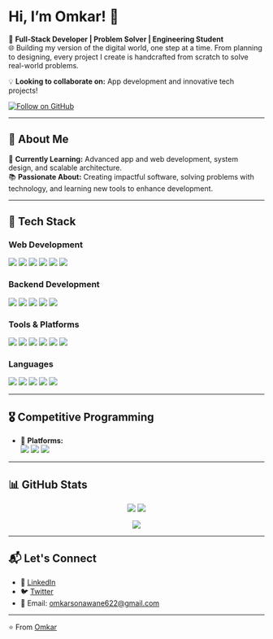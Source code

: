 # Hi, I’m Omkar! 👋

🚀 **Full-Stack Developer | Problem Solver | Engineering Student**  
🌐 Building my version of the digital world, one step at a time. From planning to designing, every project I create is handcrafted from scratch to solve real-world problems.  

💡 **Looking to collaborate on:** App development and innovative tech projects!  

[![Follow on GitHub](https://img.shields.io/github/followers/omkar273?label=Follow&style=social)](https://github.com/omkar273)  

---

## 🚀 About Me  

🌱 **Currently Learning:** Advanced app and web development, system design, and scalable architecture.  
📚 **Passionate About:** Creating impactful software, solving problems with technology, and learning new tools to enhance development.  

---

## 🔧 Tech Stack  

### **Web Development**  
<p>
  <img src="https://img.shields.io/badge/HTML5-E34F26?style=flat&logo=html5&logoColor=white">
  <img src="https://img.shields.io/badge/CSS3-1572B6?style=flat&logo=css3&logoColor=white">
  <img src="https://img.shields.io/badge/JavaScript-F7DF1E?style=flat&logo=javascript&logoColor=black">
  <img src="https://img.shields.io/badge/React-61DAFB?style=flat&logo=react&logoColor=black">
  <img src="https://img.shields.io/badge/Sass-CC6699?style=flat&logo=sass&logoColor=white">
  <img src="https://img.shields.io/badge/Material--UI-0081CB?style=flat&logo=mui&logoColor=white">
</p>

### **Backend Development**  
<p>
  <img src="https://img.shields.io/badge/Node.js-43853D?style=flat&logo=node.js&logoColor=white">
  <img src="https://img.shields.io/badge/Express.js-000000?style=flat&logo=express&logoColor=white">
  <img src="https://img.shields.io/badge/MongoDB-4DB33D?style=flat&logo=mongodb&logoColor=white">
  <img src="https://img.shields.io/badge/MySQL-4479A1?style=flat&logo=mysql&logoColor=white">
  <img src="https://img.shields.io/badge/Firebase-FFCA28?style=flat&logo=firebase&logoColor=black">
</p>

### **Tools & Platforms**  
<p>
  <img src="https://img.shields.io/badge/VS%20Code-007ACC?style=flat&logo=visual-studio-code&logoColor=white">
  <img src="https://img.shields.io/badge/Git-F05032?style=flat&logo=git&logoColor=white">
  <img src="https://img.shields.io/badge/GitHub-181717?style=flat&logo=github&logoColor=white">
  <img src="https://img.shields.io/badge/Vercel-000000?style=flat&logo=vercel&logoColor=white">
  <img src="https://img.shields.io/badge/Heroku-430098?style=flat&logo=heroku&logoColor=white">
  <img src="https://img.shields.io/badge/Google%20Cloud-4285F4?style=flat&logo=google-cloud&logoColor=white">
</p>

### **Languages**  
<p>
  <img src="https://img.shields.io/badge/Java-F89820?style=flat&logo=java&logoColor=white">
  <img src="https://img.shields.io/badge/C%20%2F%20C++-00599C?style=flat&logo=c&logoColor=white">
  <img src="https://img.shields.io/badge/Python-3776AB?style=flat&logo=python&logoColor=white">
  <img src="https://img.shields.io/badge/Dart-0175C2?style=flat&logo=dart&logoColor=white">
  <img src="https://img.shields.io/badge/Kotlin-0095D5?style=flat&logo=kotlin&logoColor=white">
</p>

---

## 🎖️ Competitive Programming  

- 🌟 **Platforms:**  
  <img src="https://img.shields.io/badge/Codechef-%23B92B27.svg?style=flat&logo=Codechef&logoColor=white">
  <img src="https://img.shields.io/badge/Hackerrank-2EC866?style=flat&logo=hackerrank&logoColor=white">
  <img src="https://img.shields.io/badge/LeetCode-FFA116?style=flat&logo=leetcode&logoColor=black">  

---

## 📊 GitHub Stats  

<p align="center">
  <img src="https://github-readme-stats.vercel.app/api?username=omkar273&show_icons=true&theme=radical&hide_border=true" />
  <img src="https://github-readme-streak-stats.herokuapp.com/?user=omkar273&theme=radical" />
</p>

<p align="center">
  <img src="https://github-readme-stats.vercel.app/api/top-langs/?username=omkar273&layout=compact&theme=radical" />
</p>

---

## 📬 Let's Connect  

- 💼 [LinkedIn](https://www.linkedin.com/in/omkar-sonawane-23b094230/)  
- 🐦 [Twitter](https://twitter.com/Omkar1409)  
- 📧 Email: omkarsonawane622@gmail.com  

---

⭐️ From [Omkar](https://github.com/Omkar273)

